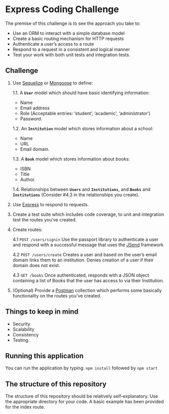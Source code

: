 # Express Coding Challenge
The premise of this challenge is to see the approach you take to:
- Use an ORM to interact with a simple database model
- Create a basic routing mechanism for HTTP requests
- Authenticate a user’s access to a route
- Respond to a request in a consistent and logical manner
- Test your work with both unit tests and integration tests.

## Challenge
1. Use [Sequelize](http://docs.sequelizejs.com/manual/installation/getting-started) or [Mongoose](https://mongoosejs.com/) to define:

   1.1. A **`User`** model which should have basic identifying information:
      - Name
      - Email address
      - Role (Acceptable entries: ‘student’, ‘academic’, ‘administrator’)
      - Password.

   1.2. An **`Institution`** model which stores information about a school:
      - Name
      - URL
      - Email domain.
      
   1.3. A **`Book`** model which stores information about books:
      - ISBN
      - Title
      - Author.
      
   1.4. Relationships between **`Users`** and **`Institutions`**, and **`Books`** and **`Institutions`** (Consider #4.3 in the relationships you create).
2. Use [Express](https://expressjs.com/) to respond to requests.
3. Create a test suite which includes code coverage, to unit and integration test the routes you’ve created.
4. Create routes:

    4.1 `POST /users/signin` Use the passport library to authenticate a user and respond with a successful message that uses the [JSend](https://labs.omniti.com/labs/jsend) framework
    
    4.2 `POST /users/create` Creates a user and based on the user’s email domain links them to an institution. Denies creation of a user if their domain does not exist.
    
    4.3 `GET /books` Once authenticated, responds with a JSON object containing a list of Books that the user has access to via their Institution.
5. (Optional) Provide a [Postman](https://www.getpostman.com/) collection which performs some basically functionality on the routes you've created.

## Things to keep in mind
- Security
- Scalability
- Consistency
- Testing.

## Running this application
You can run the application by typing:
`npm install` followed by `npm start` 

## The structure of this repository
The structure of this repository should be relatively self-explanatory. 
Use the appropriate directory for your code. A basic example has been provided for the index route.